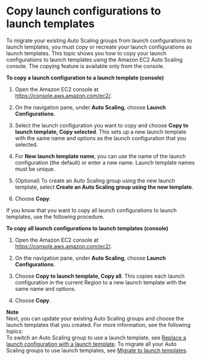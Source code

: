 # Copy launch configurations to launch templates<a name="copy-launch-config"></a>

To migrate your existing Auto Scaling groups from launch configurations to launch templates, you must copy or recreate your launch configurations as launch templates\. This topic shows you how to copy your launch configurations to launch templates using the Amazon EC2 Auto Scaling console\. The copying feature is available only from the console\. 

**To copy a launch configuration to a launch template \(console\)**

1. Open the Amazon EC2 console at [https://console\.aws\.amazon\.com/ec2/](https://console.aws.amazon.com/ec2/)\.

1. On the navigation pane, under **Auto Scaling**, choose **Launch Configurations**\.

1. Select the launch configuration you want to copy and choose **Copy to launch template, Copy selected**\. This sets up a new launch template with the same name and options as the launch configuration that you selected\.

1. For **New launch template name**, you can use the name of the launch configuration \(the default\) or enter a new name\. Launch template names must be unique\.

1. \(Optional\) To create an Auto Scaling group using the new launch template, select **Create an Auto Scaling group using the new template**\.

1. Choose **Copy**\.

If you know that you want to copy all launch configurations to launch templates, use the following procedure\.

**To copy all launch configurations to launch templates \(console\)**

1. Open the Amazon EC2 console at [https://console\.aws\.amazon\.com/ec2/](https://console.aws.amazon.com/ec2/)\.

1. On the navigation pane, under **Auto Scaling**, choose **Launch Configurations**\.

1. Choose **Copy to launch template, Copy all**\. This copies each launch configuration in the current Region to a new launch template with the same name and options\.

1. Choose **Copy**\.

**Note**  
Next, you can update your existing Auto Scaling groups and choose the launch templates that you created\. For more information, see the following topics:  
To switch an Auto Scaling group to use a launch template, see [Replace a launch configuration with a launch template](replace-launch-config.md)\.
To migrate all your Auto Scaling groups to use launch templates, see [Migrate to launch templates](launch-templates.md#migrate-to-launch-templates)\.